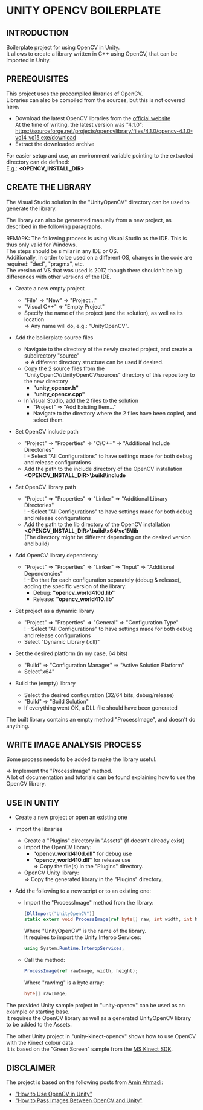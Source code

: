 # UNITY OPENCV BOILERPLATE

## INTRODUCTION

Boilerplate project for using OpenCV in Unity.<br>
It allows to create a library written in C++ using OpenCV, that can be imported in Unity.<br>


## PREREQUISITES

This project uses the precompiled libraries of OpenCV.<br>
Libraries can also be compiled from the sources, but this is not covered here.<br>

- Download the latest OpenCV libraries from the [official website](https://opencv.org/)<br>
    At the time of writing, the latest version was "4.1.0":<br>
    https://sourceforge.net/projects/opencvlibrary/files/4.1.0/opencv-4.1.0-vc14_vc15.exe/download
- Extract the downloaded archive

For easier setup and use, an environment variable pointing to the extracted directory can de defined:<br>
E.g.:
<b><OPENCV_INSTALL_DIR></b>


## CREATE THE LIBRARY

The Visual Studio solution in the "UnityOpenCV" directory can be used to generate the library.<br>

The library can also be generated manually from a new project, as described in the following paragraphs.<br>

REMARK: The following process is using Visual Studio as the IDE. This is thus only valid for Windows.<br>
The steps should be similar in any IDE or OS.<br>
Additionally, in order to be used on a different OS, changes in the code are required: "decl", "pragma", etc.<br>
The version of VS that was used is 2017, though there shouldn't be big differences with other versions of the IDE.<br>


- Create a new empty project<br>
    - "File" => "New" => "Project..."<br>
    - "Visual C++" => "Empty Project"<br>
    - Specify the name of the project (and the solution), as well as its location<br>
        => Any name will do, e.g.: "UnityOpenCV".<br>


- Add the boilerplate source files<br>
    - Navigate to the directory of the newly created project, and create a subdirectory "source"<br>
        => A different directory structure can be used if desired.<br>
    - Copy the 2 source files from the "UnityOpenCV/UnityOpenCV/sources" directory of this repository to the new directory<br>
        - <b>"unity_opencv.h"</b>
        - <b>"unity_opencv.cpp"</b>
    - In Visual Studio, add the 2 files to the solution<br>
        - "Project" => "Add Existing Item..."<br>
        - Navigate to the directory where the 2 files have been copied, and select them.<br>


- Set OpenCV include path<br>
    - "Project" => "Properties" => "C/C++" => "Additional Include Directories"<br>
    ! - Select "All Configurations" to have settings made for both debug and release configurations<br>
    - Add the path to the include directory of the OpenCV installation<br>
        <b><OPENCV_INSTALL_DIR>\build\include</b>


- Set OpenCV library path<br>
    - "Project" => "Properties" => "Linker" => "Additional Library Directories"<br>
    ! - Select "All Configurations" to have settings made for both debug and release configurations<br>
    - Add the path to the lib directory of the OpenCV installation<br>
        <b><OPENCV_INSTALL_DIR>\build\x64\vc15\lib</b>
        <br>(The directory might be different depending on the desired version and build)<br>


- Add OpenCV library dependency<br>
    - "Project" => "Properties" => "Linker" => "Input" => "Additional Dependencies"<br>
    ! - Do that for each configuration separately (debug & release), adding the specific version of the library:<br>
        - Debug: <b>"opencv_world410d.lib"</b>
        - Release: <b>"opencv_world410.lib"</b>


- Set project as a dynamic library<br>
    - "Project" => "Properties" => "General" => "Configuration Type"<br>
    ! - Select "All Configurations" to have settings made for both debug and release configurations<br>
    - Select "Dynamic Library (.dll)"<br>


- Set the desired platform (in my case, 64 bits)<br>
    - "Build" => "Configuration Manager" => "Active Solution Platform"<br>
    - Select"x64"<br>


- Build the (empty) library<br>
    - Select the desired configuration (32/64 bits, debug/release)<br>
    - "Build" => "Build Solution"<br>
    - If everything went OK, a DLL file should have been generated<br>


The built library contains an empty method "ProcessImage", and doesn't do anything.<br>


## WRITE IMAGE ANALYSIS PROCESS

Some process needs to be added to make the library useful.<br>

=> Implement the "ProcessImage" method.<br>
A lot of documentation and tutorials can be found explaining how to use the OpenCV library.<br>


## USE IN UNTIY

- Create a new project or open an existing one<br>


- Import the libraries<br>
    - Create a "Plugins" directory in "Assets" (if doesn't already exist)
    - Import the OpenCV library:<br>
        - <b>"opencv_world410d.dll"</b> for debug use<br>
        - <b>"opencv_world410.dll"</b> for release use<br>
        => Copy the file(s) in the "Plugins" directory.<br>
    - OpenCV Unity library:<br>
        => Copy the generated library in the "Plugins" directory.<br>


- Add the following to a new script or to an existing one:<br>
    - Import the "ProcessImage" method from the library:<br>
        ```cs
        [DllImport("UnityOpenCV")]
        static extern void ProcessImage(ref byte[] raw, int width, int height);
        ```
        Where "UnityOpenCV" is the name of the library.<br>
        It requires to import the Unity Interop Services:<br>
        ```cs
        using System.Runtime.InteropServices;
        ```
    - Call the method:<br>
        ```cs
        ProcessImage(ref rawImage, width, height);
        ```
        Where "rawImg" is a byte array:<br>
        ```cs
        byte[] rawImage;
        ```


The provided Unity sample project in "unity-opencv" can be used as an example or starting base.<br>
It requires the OpenCV library as well as a generated UnityOpenCV library to be added to the Assets.<br>

The other Unity project in "unity-kinect-opencv" shows how to use OpenCV with the Kinect colour data.<br>
It is based on the "Green Screen" sample from the [MS Kinect SDK](https://developer.microsoft.com/en-us/windows/kinect).<br>


## DISCLAIMER

The project is based on the following posts from [Amin Ahmadi](https://amin-ahmadi.com/):<br>
- ["How to Use OpenCV in Unity"](http://amin-ahmadi.com/2017/05/24/how-to-use-opencv-in-unity-example-project/)
- ["How to Pass Images Between OpenCV and Unity"](https://amin-ahmadi.com/2019/06/01/how-to-pass-images-between-opencv-and-unity/)
